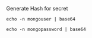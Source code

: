 Generate Hash for secret

```
echo -n mongouser | base64
```

```
echo -n mongopassword | base64
```